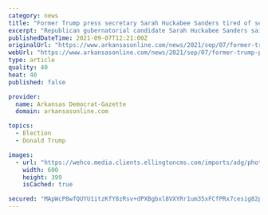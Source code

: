 ```yaml
---
category: news
title: "Former Trump press secretary Sarah Huckabee Sanders tired of seeing Arkansas 'compete at the bottom'"
excerpt: "Republican gubernatorial candidate Sarah Huckabee Sanders said Monday that she would be a compassionate leader working to improve the state and a fighter pushing back against \"the radical left\" in Washington,"
publishedDateTime: 2021-09-07T12:21:00Z
originalUrl: "https://www.arkansasonline.com/news/2021/sep/07/former-trump-press-secretary-sarah-huckabee/?elections"
webUrl: "https://www.arkansasonline.com/news/2021/sep/07/former-trump-press-secretary-sarah-huckabee/?elections"
type: article
quality: 40
heat: 40
published: false

provider:
  name: Arkansas Democrat-Gazette
  domain: arkansasonline.com

topics:
  - Election
  - Donald Trump

images:
  - url: "https://wehco.media.clients.ellingtoncms.com/imports/adg/photos/198892402_198892402-e4ddf7b81b0c4cf7a489a88d19019aa6_t600.jpg?4326734cdb8e39baa3579048ef63ad7b451e7676"
    width: 600
    height: 399
    isCached: true

secured: "MApWcP8wfQUYU1itzKfY8zRsv+dPXBgbxl8VXYRr1um35xFCfPRx7cesig82pYAqe4t1zL85tIek1k41yj7rQe2UO/b30ueD7r8GqiKZexWvU2K5IgHh/26+zjsK95SzN4NMHsrJP6KC5TSoZkoqQQ0LTJD2guEI7ZQ3pDUBXtZ1UZZJSehEKEZDd2RSMVtJB7bo0TI52d0simxuQp15eXTJQMkm4nHAmGKU64sqUwwOIeYp55jUgrpA6xKsdEQKX0lGQP2OS8aLcfLdqTneHEOMFU3C9ygb6dMqWyOX3CAjeDVQ0DmdvbQ+jqbY/HI8kLpO/gsF4aSX20HKhUb/uI/AuZOfnYuN+cY0xYId3u4=;yVWjIyQPm07uN44jAdZYTg=="
---
```


